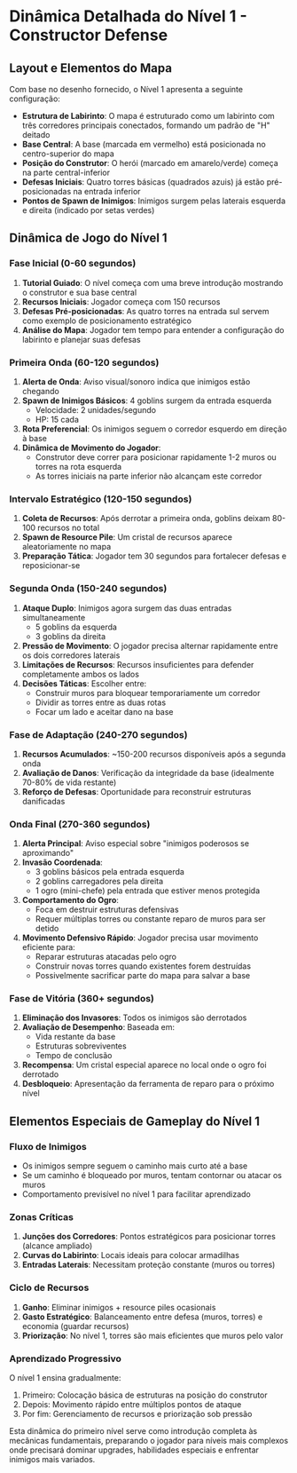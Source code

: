 # Dinâmica Detalhada do Nível 1 - Constructor Defense

## Layout e Elementos do Mapa

Com base no desenho fornecido, o Nível 1 apresenta a seguinte configuração:

- **Estrutura de Labirinto**: O mapa é estruturado como um labirinto com três corredores principais conectados, formando um padrão de "H" deitado
- **Base Central**: A base (marcada em vermelho) está posicionada no centro-superior do mapa
- **Posição do Construtor**: O herói (marcado em amarelo/verde) começa na parte central-inferior
- **Defesas Iniciais**: Quatro torres básicas (quadrados azuis) já estão pré-posicionadas na entrada inferior
- **Pontos de Spawn de Inimigos**: Inimigos surgem pelas laterais esquerda e direita (indicado por setas verdes)

## Dinâmica de Jogo do Nível 1

### Fase Inicial (0-60 segundos)
1. **Tutorial Guiado**: O nível começa com uma breve introdução mostrando o construtor e sua base central
2. **Recursos Iniciais**: Jogador começa com 150 recursos
3. **Defesas Pré-posicionadas**: As quatro torres na entrada sul servem como exemplo de posicionamento estratégico
4. **Análise do Mapa**: Jogador tem tempo para entender a configuração do labirinto e planejar suas defesas

### Primeira Onda (60-120 segundos)
1. **Alerta de Onda**: Aviso visual/sonoro indica que inimigos estão chegando
2. **Spawn de Inimigos Básicos**: 4 goblins surgem da entrada esquerda
   - Velocidade: 2 unidades/segundo
   - HP: 15 cada
3. **Rota Preferencial**: Os inimigos seguem o corredor esquerdo em direção à base
4. **Dinâmica de Movimento do Jogador**:
   - Construtor deve correr para posicionar rapidamente 1-2 muros ou torres na rota esquerda
   - As torres iniciais na parte inferior não alcançam este corredor

### Intervalo Estratégico (120-150 segundos)
1. **Coleta de Recursos**: Após derrotar a primeira onda, goblins deixam 80-100 recursos no total
2. **Spawn de Resource Pile**: Um cristal de recursos aparece aleatoriamente no mapa
3. **Preparação Tática**: Jogador tem 30 segundos para fortalecer defesas e reposicionar-se

### Segunda Onda (150-240 segundos)
1. **Ataque Duplo**: Inimigos agora surgem das duas entradas simultaneamente
   - 5 goblins da esquerda
   - 3 goblins da direita
2. **Pressão de Movimento**: O jogador precisa alternar rapidamente entre os dois corredores laterais
3. **Limitações de Recursos**: Recursos insuficientes para defender completamente ambos os lados
4. **Decisões Táticas**: Escolher entre:
   - Construir muros para bloquear temporariamente um corredor
   - Dividir as torres entre as duas rotas
   - Focar um lado e aceitar dano na base

### Fase de Adaptação (240-270 segundos)
1. **Recursos Acumulados**: ~150-200 recursos disponíveis após a segunda onda
2. **Avaliação de Danos**: Verificação da integridade da base (idealmente 70-80% de vida restante)
3. **Reforço de Defesas**: Oportunidade para reconstruir estruturas danificadas

### Onda Final (270-360 segundos)
1. **Alerta Principal**: Aviso especial sobre "inimigos poderosos se aproximando"
2. **Invasão Coordenada**:
   - 3 goblins básicos pela entrada esquerda
   - 2 goblins carregadores pela direita
   - 1 ogro (mini-chefe) pela entrada que estiver menos protegida
3. **Comportamento do Ogro**:
   - Foca em destruir estruturas defensivas
   - Requer múltiplas torres ou constante reparo de muros para ser detido
4. **Movimento Defensivo Rápido**: Jogador precisa usar movimento eficiente para:
   - Reparar estruturas atacadas pelo ogro
   - Construir novas torres quando existentes forem destruídas
   - Possivelmente sacrificar parte do mapa para salvar a base

### Fase de Vitória (360+ segundos)
1. **Eliminação dos Invasores**: Todos os inimigos são derrotados
2. **Avaliação de Desempenho**: Baseada em:
   - Vida restante da base
   - Estruturas sobreviventes
   - Tempo de conclusão
3. **Recompensa**: Um cristal especial aparece no local onde o ogro foi derrotado
4. **Desbloqueio**: Apresentação da ferramenta de reparo para o próximo nível

## Elementos Especiais de Gameplay do Nível 1

### Fluxo de Inimigos
- Os inimigos sempre seguem o caminho mais curto até a base
- Se um caminho é bloqueado por muros, tentam contornar ou atacar os muros
- Comportamento previsível no nível 1 para facilitar aprendizado

### Zonas Críticas
1. **Junções dos Corredores**: Pontos estratégicos para posicionar torres (alcance ampliado)
2. **Curvas do Labirinto**: Locais ideais para colocar armadilhas
3. **Entradas Laterais**: Necessitam proteção constante (muros ou torres)

### Ciclo de Recursos
1. **Ganho**: Eliminar inimigos + resource piles ocasionais
2. **Gasto Estratégico**: Balanceamento entre defesa (muros, torres) e economia (guardar recursos)
3. **Priorização**: No nível 1, torres são mais eficientes que muros pelo valor

### Aprendizado Progressivo
O nível 1 ensina gradualmente:
1. Primeiro: Colocação básica de estruturas na posição do construtor
2. Depois: Movimento rápido entre múltiplos pontos de ataque
3. Por fim: Gerenciamento de recursos e priorização sob pressão

Esta dinâmica do primeiro nível serve como introdução completa às mecânicas fundamentais, preparando o jogador para níveis mais complexos onde precisará dominar upgrades, habilidades especiais e enfrentar inimigos mais variados.